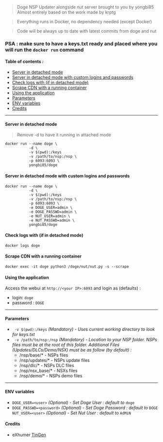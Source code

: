 

> Doge NSP Updater alongside nut server brought to you by yongbi85
> Almost entirely based on the work made by krptg

> Everything runs in Docker, no dependency needed (except Docker)

> Code will be always up to date with latest commits from doge and nut

### **PSA : make sure to have a keys.txt ready and placed where you will run the `docker run` command**

#### Table of contents :

  * [Server in detached mode](#server-in-detached-mode)
  * [Server in detached mode with custom logins and passwords](#server-in-detached-mode-with-custom-logins-and-passwords)
  * [Check logs with (if in detached mode)](#check-logs-with--if-in-detached-mode-)
  * [Scrape CDN with a running container](#scrape-cdn-with-a-running-container)
  * [Using the application](#using-the-application)
  * [Parameters](#parameters)
  * [ENV variables](#env-variables)
  * [Credits](#credits)

---

#### Server in detached mode
>Remove -d to have it running in attached mode
```
docker run --name doge \ 
           -d \ 
           -v $(pwd):/keys
           -v /path/to/nsp:/nsp \ 
           -p 6093:6093 \
           yongbi85/doge
```
#### Server in detached mode with custom logins and passwords
```
docker run --name doge \ 
           -d \ 
           -v $(pwd):/keys
           -v /path/to/nsp:/nsp \ 
           -p 6093:6093 \ 
           -e DOGE_USER=admin \ 
           -e DOGE_PASSWD=admin \ 
           -e NUT_USER=admin \ 
           -e NUT_PASSWD=admin \ 
           yongbi85/doge
```
#### Check logs with (if in detached mode)
```docker logs doge```
#### Scrape CDN with a running container
```docker exec -it doge python3 /doge/nut/nut.py -s --scrape```
#### Using the application
Access the webui at ```http://<your IP>:6093``` and login as (defaults) :
* login: `doge`
* password : `DOGE`

---

#### Parameters 
+ ` -v $(pwd):/keys` *(Mandatory) - Uses current working directory to look for keys.txt*
+ ` -v /path/to/nsp:/nsp` *(Mandatory) - Location to your NSP folder. NSPs files must be at the root of this folder. Additional Files (Updates/DLCs/Demo/NSX) must be as follow (by default) :*
  + /nsp/base/* - NSPs files
  + /nsp/updates/* - NSPs update files
  + /nsp/dlc/* - NSPs DLC files
  + /nsp/nsx_base/* - NSXs files
  + /nsp/demo/* - NSPs demo files
---
#### ENV variables
+ `DOGE_USER=<user>` *(Optional) - Set Doge User : default to* `doge`
+ `DOGE_PASSWD=<password>` *(Optional) - Set Doge Password : default to* `DOGE`
 `NUT_USER=<user>` *(Optional) - Set Nut User : default to* `AdMiN`



#### Credits
+  eXhumer [TinGen](https://github.com/eXhumer/TinGen) 

